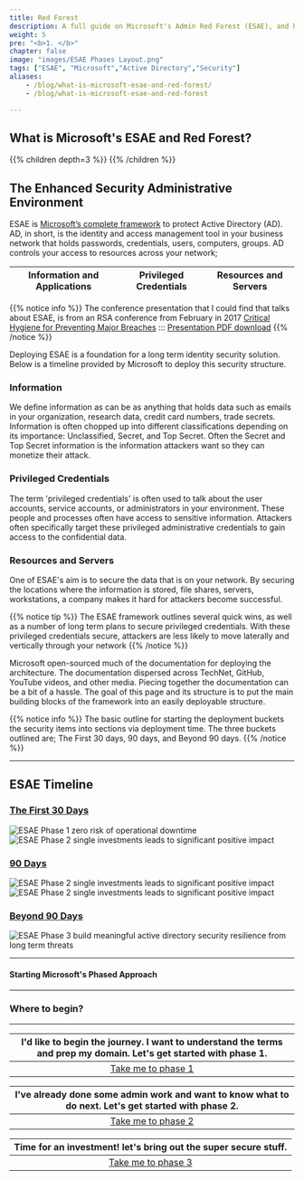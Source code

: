 ```yaml
---
title: Red Forest
description: A full guide on Microsoft's Admin Red Forest (ESAE), and how to get started.
weight: 5
pre: "<b>1. </b>"
chapter: false
image: "images/ESAE Phases Layout.png"
tags: ["ESAE", "Microsoft","Active Directory","Security"]
aliases:
    - /blog/what-is-microsoft-esae-and-red-forest/
    - /blog/what-is-microsoft-esae-and-red-forest

---
```

## What is Microsoft's ESAE and Red Forest?
{{% children depth=3 %}}
{{% /children %}}
## The Enhanced Security Administrative Environment


ESAE is [Microsoft’s complete framework](https://social.technet.microsoft.com/wiki/contents/articles/37509.active-directory-red-forest-design-aka-enhanced-security-administrative-environment-esae.aspx) to protect Active Directory (AD). AD, in short, is the identity and access management tool in your business network that holds passwords, credentials, users, computers, groups. AD controls your access to resources across your network; 

| Information and Applications | Privileged Credentials | Resources and Servers |
| :-----------------: | :-------------: | :--------------: |


{{% notice info %}}
The conference presentation that I could find that talks about ESAE, is from an RSA conference from February in 2017 [Critical Hygiene for Preventing Major Breaches](https://www.rsaconference.com/usa/us-2017/agenda/critical-hygiene-for-preventing-major-breaches) ::: [Presentation PDF download](https://published-prd.lanyonevents.com/published/rsaus17/sessionsFiles/3774/CXO-F02-Critical-Hygiene-for-Preventing-Major-Breaches.pdf)
{{% /notice %}}

Deploying ESAE is a foundation for a long term identity security solution.  Below is a timeline provided by Microsoft to deploy this security structure.

### Information

We define information as can be as anything that holds data such as emails in your organization, research data, credit card numbers, trade secrets. Information is often chopped up into different classifications depending on its importance: Unclassified, Secret, and Top Secret.  Often the Secret and Top Secret information is the information attackers want so they can monetize their attack. 

### Privileged Credentials

The term 'privileged credentials' is often used to talk about the user accounts, service accounts, or administrators in your environment.  These people and processes often have access to sensitive information.  Attackers often specifically target these privileged administrative credentials to gain access to the confidential data. 

### Resources and Servers

One of ESAE's aim is to secure the data that is on your network.  By securing the locations where the information is stored, file shares, servers, workstations, a company makes it hard for attackers become successful.  

{{% notice tip %}} 
The ESAE framework outlines several quick wins, as well as a number of long term plans to secure privileged credentials. With these privileged credentials secure, attackers are less likely to move laterally and vertically through your network
{{% /notice %}}

Microsoft open-sourced much of the documentation for deploying the architecture. The documentation dispersed across TechNet, GitHub, YouTube videos, and other media. Piecing together the documentation can be a bit of a hassle.  The goal of this page and its structure is to put the main building blocks of the framework into an easily deployable structure.

{{% notice info %}}
The basic outline for starting the deployment buckets the security items into sections via deployment time. The three buckets outlined are; The First 30 days, 90 days, and Beyond 90 days.
{{% /notice %}}

---
## ESAE Timeline
### [The First 30 Days](phase1/)
![ESAE Phase 1 zero risk of operational downtime](</redforest/images/First30Days.png?classes=shadow>)
![ESAE Phase 2 single investments leads to significant positive impact](</redforest/images/phase1steps.png?classes=shadow>)

### [90 Days](phase2/)
![ESAE Phase 2 single investments leads to significant positive impact](</redforest/images/First 90 Days.png?classes=shadow>)
![ESAE Phase 2 single investments leads to significant positive impact](</redforest/images/phase2steps.png?classes=shadow>)
### [Beyond 90 Days](phase3/)
![ESAE Phase 3 build meaningful active directory security resilience from long term threats](</redforest/images/Beyond 90.png?classes=shadow>)

---
#### Starting Microsoft's Phased Approach

---
### Where to begin?
---

| I'd like to begin the journey. I want to understand the terms and prep my domain. Let's get started with phase 1. |
| :---: |
| [Take me to phase 1](phase1/)|


| I've already done some admin work and want to know what to do next. Let's get started with phase 2. |
| :---: |
| [Take me to phase 2](phase2/) |


| Time for an investment! let's bring out the super secure stuff. |
| :---: |
| [Take me to phase 3](phase3/) |



